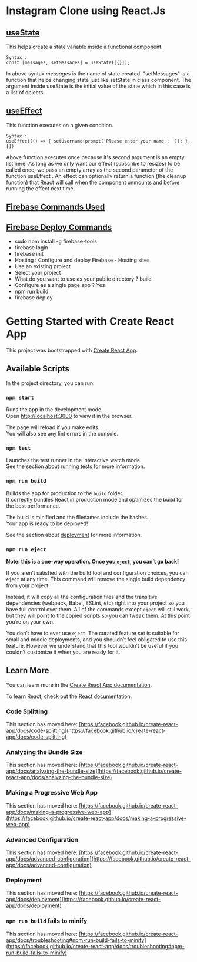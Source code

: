 # **Instagram Clone using React.Js**

## **[useState](https://github.com/RgnDunes/Facebook-Messenger-Clone#)**
This helps create a state variable inside a functional component.

```
Syntax :
const [messages, setMessages] = useState([{}]);
```

In above syntax *messages* is the name of state created. "setMessages" is a function that helps changing state just like setState in class component. The argument inside useState is the initial value of the state which in this case is a list of objects.

## **[useEffect](https://medium.com/trabe/react-useeffect-hook-44d8aa7cccd0)**
This function executes on a given condition.

```
Syntax :
useEffect(() => { setUsername(prompt('Please enter your name : ')); }, [])
```

Above function executes once because it's second argument is an empty list here. As long as we only want our effect (subscribe to resizes) to be called once, we pass an empty array as the second parameter of the function useEffect . An effect can optionally return a function (the cleanup function) that React will call when the component unmounts and before running the effect next time.

## **[Firebase Commands Used](https://github.com/RgnDunes/Facebook-Messenger-Clone#)**


## **[Firebase Deploy Commands](https://github.com/RgnDunes/Facebook-Messenger-Clone#)**
- sudo npm install -g firebase-tools
- firebase login
- firebase init
- Hosting : Configure and deploy Firebase - Hosting sites
- Use an existing project
- Select your project
- What do you want to use as your public directory ? build
- Configure as a single page app ? Yes
- npm run build
- firebase deploy

#

# Getting Started with Create React App

This project was bootstrapped with [Create React App](https://github.com/facebook/create-react-app).

## Available Scripts

In the project directory, you can run:

### `npm start`

Runs the app in the development mode.\
Open [http://localhost:3000](http://localhost:3000) to view it in the browser.

The page will reload if you make edits.\
You will also see any lint errors in the console.

### `npm test`

Launches the test runner in the interactive watch mode.\
See the section about [running tests](https://facebook.github.io/create-react-app/docs/running-tests) for more information.

### `npm run build`

Builds the app for production to the `build` folder.\
It correctly bundles React in production mode and optimizes the build for the best performance.

The build is minified and the filenames include the hashes.\
Your app is ready to be deployed!

See the section about [deployment](https://facebook.github.io/create-react-app/docs/deployment) for more information.

### `npm run eject`

**Note: this is a one-way operation. Once you `eject`, you can’t go back!**

If you aren’t satisfied with the build tool and configuration choices, you can `eject` at any time. This command will remove the single build dependency from your project.

Instead, it will copy all the configuration files and the transitive dependencies (webpack, Babel, ESLint, etc) right into your project so you have full control over them. All of the commands except `eject` will still work, but they will point to the copied scripts so you can tweak them. At this point you’re on your own.

You don’t have to ever use `eject`. The curated feature set is suitable for small and middle deployments, and you shouldn’t feel obligated to use this feature. However we understand that this tool wouldn’t be useful if you couldn’t customize it when you are ready for it.

## Learn More

You can learn more in the [Create React App documentation](https://facebook.github.io/create-react-app/docs/getting-started).

To learn React, check out the [React documentation](https://reactjs.org/).

### Code Splitting

This section has moved here: [https://facebook.github.io/create-react-app/docs/code-splitting](https://facebook.github.io/create-react-app/docs/code-splitting)

### Analyzing the Bundle Size

This section has moved here: [https://facebook.github.io/create-react-app/docs/analyzing-the-bundle-size](https://facebook.github.io/create-react-app/docs/analyzing-the-bundle-size)

### Making a Progressive Web App

This section has moved here: [https://facebook.github.io/create-react-app/docs/making-a-progressive-web-app](https://facebook.github.io/create-react-app/docs/making-a-progressive-web-app)

### Advanced Configuration

This section has moved here: [https://facebook.github.io/create-react-app/docs/advanced-configuration](https://facebook.github.io/create-react-app/docs/advanced-configuration)

### Deployment

This section has moved here: [https://facebook.github.io/create-react-app/docs/deployment](https://facebook.github.io/create-react-app/docs/deployment)

### `npm run build` fails to minify

This section has moved here: [https://facebook.github.io/create-react-app/docs/troubleshooting#npm-run-build-fails-to-minify](https://facebook.github.io/create-react-app/docs/troubleshooting#npm-run-build-fails-to-minify)
